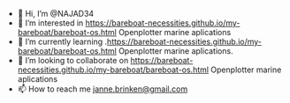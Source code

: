 - 👋 Hi, I’m @NAJAD34
- 👀 I’m interested in 
https://bareboat-necessities.github.io/my-bareboat/bareboat-os.html
Openplotter marine aplications
- 🌱 I’m currently learning .https://bareboat-necessities.github.io/my-bareboat/bareboat-os.html
Openplotter marine aplications.
- 💞️ I’m looking to collaborate on https://bareboat-necessities.github.io/my-bareboat/bareboat-os.html
Openplotter marine aplications
- 📫 How to reach me janne.brinken@gmail.com

<!---
NAJAD34/NAJAD34 is a ✨ special ✨ repository because its `README.md` (this file) appears on your GitHub profile.
You can click the Preview link to take a look at your changes.
--->
